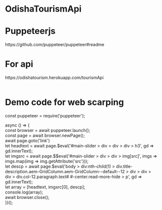 # OdishaTourismApi

<h1><b>Puppeteerjs</b></h1>
https://github.com/puppeteer/puppeteer#readme

<h1><b>For api</b></h1>
https://odishatourism.herokuapp.com/tourismApi
<br><br>
<h1>Demo code for web scarping</h1>
const puppeteer = require('puppeteer');
<br>
<p>async () => {
    <br>const browser = await puppeteer.launch();
    <br>const page = await browser.newPage();
    <br>await page.goto('link')
  <br>let headtext = await page.$eval('#main-slider > div > div > div > h3', gd => gd.innerText);
   <br>let imgsrc = await page.$$eval('#main-slider > div > div > img[src]', imgs => imgs.map(img => img.getAttribute('src')));
   <br>let descp = await page.$eval('body > div:nth-child(1) > div.title-description.aem-GridColumn.aem-GridColumn--default--12 > div > div > div > div.col-12.paragraph.text# #-center.read-more-hide > p', gd => gd.innerText);
	<br>let array = [headtext, imgsrc[0], descp];
	 <br>console.log(array);
	 <br>await browser.close();
<br>})();</p>
